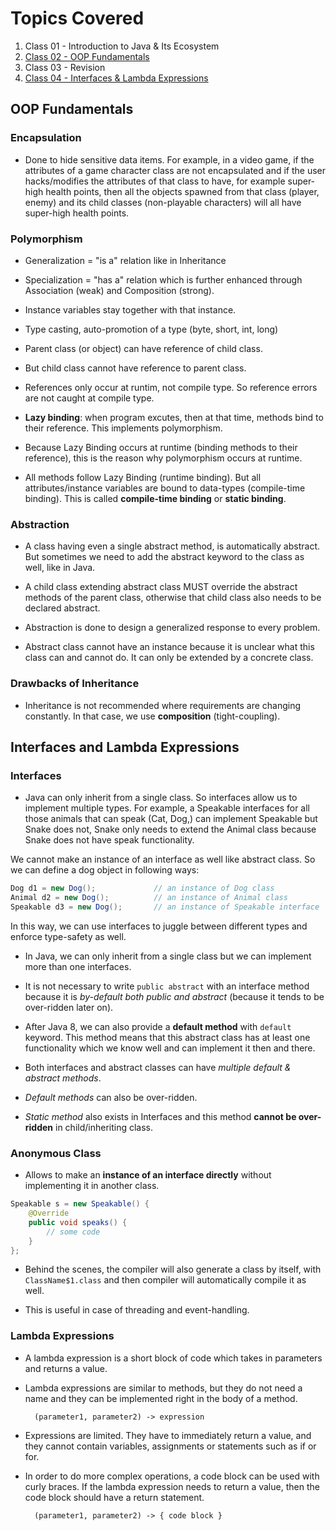 # Topics Covered

 1. Class 01 - Introduction to Java & Its Ecosystem
 2. [Class 02 - OOP Fundamentals](#oop-fundamentals)
 3. Class 03 - Revision
 4. [Class 04 - Interfaces & Lambda Expressions](#interfaces-and-lambda-expressions)

## OOP Fundamentals

### Encapsulation

- Done to hide sensitive data items. For example, in a video game, if the attributes of a game character class are not encapsulated and if the user hacks/modifies the attributes of that class to have, for example super-high health points, then all the objects spawned from that class (player, enemy) and its child classes (non-playable characters) will all have super-high health points.

### Polymorphism

- Generalization = "is a" relation like in Inheritance

- Specialization = "has a" relation which is further enhanced through Association (weak) and Composition (strong).

- Instance variables stay together with that instance.

- Type casting, auto-promotion of a type (byte, short, int, long)

- Parent class (or object) can have reference of child class.

- But child class cannot have reference to parent class.

- References only occur at runtim, not compile type. So reference errors are not caught at compile type.

- **Lazy binding**: when program excutes, then at that time, methods bind to their reference. This implements polymorphism.

- Because Lazy Binding occurs at runtime (binding methods to their reference), this is the reason why polymorphism occurs at runtime.

- All methods follow Lazy Binding (runtime binding). But all attributes/instance variables are bound to data-types (compile-time binding). This is called **compile-time binding** or **static binding**.

### Abstraction

- A class having even a single abstract method, is automatically abstract. But sometimes we need to add the abstract keyword to the class as well, like in Java.

- A child class extending abstract class MUST override the abstract methods of the parent class, otherwise that child class also needs to be declared abstract.

- Abstraction is done to design a generalized response to every problem.

- Abstract class cannot have an instance because it is unclear what this class can and cannot do. It can only be extended by a concrete class.

### Drawbacks of Inheritance

- Inheritance is not recommended where requirements are changing constantly. In that case, we use **composition** (tight-coupling).

## Interfaces and Lambda Expressions

### Interfaces

- Java can only inherit from a single class. So interfaces allow us to implement multiple types. For example, a Speakable interfaces for all those animals that can speak (Cat, Dog,) can implement Speakable but Snake does not, Snake only needs to extend the Animal class because Snake does not have speak functionality.

We cannot make an instance of an interface as well like abstract class. So we can define a dog object in following ways:

```java
Dog d1 = new Dog();				// an instance of Dog class
Animal d2 = new Dog();			// an instance of Animal class
Speakable d3 = new Dog();		// an instance of Speakable interface
```

In this way, we can use interfaces to juggle between different types and enforce type-safety as well.

- In Java, we can only inherit from a single class but we can implement more than one interfaces.

- It is not necessary to write ```public abstract``` with an interface method because it is *by-default both public and abstract* (because it tends to be over-ridden later on).

- After Java 8, we can also provide a **default method** with ```default``` keyword. This method means that this abstract class has at least one functionality which we know well and can implement it then and there.

- Both interfaces and abstract classes can have *multiple default & abstract methods*.

- *Default methods* can also be over-ridden.

- *Static method* also exists in Interfaces and this method **cannot be over-ridden** in child/inheriting class.

### Anonymous Class

- Allows to make an **instance of an interface directly** without implementing it in another class.

```java
Speakable s = new Speakable() {
	@Override
	public void speaks() {
		// some code
	}
};
```

- Behind the scenes, the compiler will also generate a class by itself, with ```ClassName$1.class``` and then compiler will automatically compile it as well.

- This is useful in case of threading and event-handling.

### Lambda Expressions

- A lambda expression is a short block of code which takes in parameters and returns a value.

- Lambda expressions are similar to methods, but they do not need a name and they can be implemented right in the body of a method.

		(parameter1, parameter2) -> expression

- Expressions are limited. They have to immediately return a value, and they cannot contain variables, assignments or statements such as if or for.

- In order to do more complex operations, a code block can be used with curly braces. If the lambda expression needs to return a value, then the code block should have a return statement.

		(parameter1, parameter2) -> { code block }
